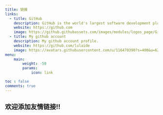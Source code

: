 ```yaml
---
title: 链接
links:
  - title: GitHub
    description: GitHub is the world's largest software development platform.
    website: https://github.com
    image: https://github.githubassets.com/images/modules/logos_page/GitHub-Mark.png
  - title: My github account
    description: My github account profile.
    website: https://github.com/lulaide
    image: https://avatars.githubusercontent.com/u/116470390?s=400&u=62a01b29eb0f48bdc8242ecff751768a6373130f&v=4
menu:
    main: 
        weight: -50
        params:
            icon: link

toc : false
comments: true
---
```


## 欢迎添加友情链接!!